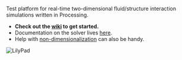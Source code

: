 Test platform for real-time two-dimensional fluid/structure interaction simulations written in Processing.
* **Check out the [wiki](https://github.com/weymouth/lily-pad/wiki) to get started.**
* Documentation on the solver lives [here](https://github.com/weymouth/lily-pad/wiki/documentation).
* Help with [non-dimensionalization](https://github.com/weymouth/lily-pad/wiki/non-dimensional) can also be handy.

![LilyPad](http://weymouth.github.io/img/streakgreen2013Apr10.jpg)
